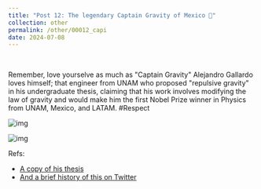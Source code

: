 ```yaml
---
title: "Post 12: The legendary Captain Gravity of Mexico 🦸"
collection: other
permalink: /other/00012_capi
date: 2024-07-08
---
```


&nbsp;

Remember, love yourselve as much as "Captain Gravity" Alejandro Gallardo loves himself; that engineer from UNAM who proposed 
"repulsive gravity" in his undergraduate thesis, claiming that his work involves modifying the law of gravity and would make 
him the first Nobel Prize winner in Physics from UNAM, Mexico, and LATAM. #Respect

![img](https://miangoar.github.io/images/general/00012_capi.jpg)

![img](https://miangoar.github.io/images/general/00012_capi2.jpg)

Refs:  
* [A copy of his thesis](https://pdfcoffee.com/tesis-alejandro-gallardo-gravedad-repulsiva-3-pdf-free.html)  
* [And a brief history of this on Twitter](https://x.com/SiEsaRen/status/1563292815710228480)
